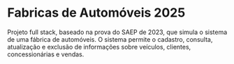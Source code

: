 # Fabricas de Automóveis 2025
Projeto full stack, baseado na prova do SAEP de 2023, que simula o sistema de uma fábrica de automóveis. O sistema permite o cadastro, consulta, atualização e exclusão de informações sobre veículos, clientes, concessionárias e vendas.

